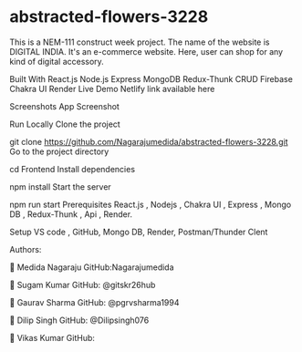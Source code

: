 # abstracted-flowers-3228
This is a NEM-111 construct week project. The name of the website is  DIGITAL INDIA. It's an e-commerce website. Here, user can shop for any kind of digital accessory.



Built With
React.js
Node.js
Express
MongoDB
Redux-Thunk
CRUD
Firebase
Chakra UI
Render
Live Demo
Netlify link available here

Screenshots
App Screenshot

Run Locally
Clone the project

  git clone https://github.com/Nagarajumedida/abstracted-flowers-3228.git
Go to the project directory

  cd Frontend
Install dependencies

  npm install
Start the server

  npm run start
Prerequisites
React.js , Nodejs , Chakra UI , Express , Mongo DB , Redux-Thunk , Api , Render.

Setup
VS code , GitHub, Mongo DB, Render, Postman/Thunder Clent

Authors:

👤 Medida Nagaraju
GitHub:Nagarajumedida

👤 Sugam Kumar
GitHub: @gitskr26hub

👤 Gaurav Sharma 
GitHub: @pgrvsharma1994

👤 Dilip Singh
GitHub: @Dilipsingh076

👤 Vikas Kumar
GitHub: 







